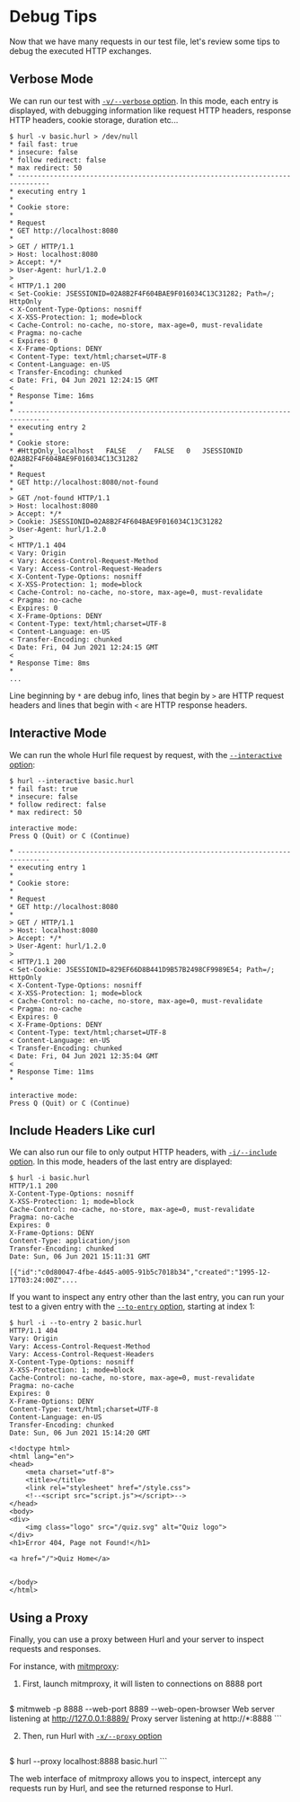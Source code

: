 # Debug Tips

Now that we have many requests in our test file, let's review some tips to debug the executed HTTP exchanges.

## Verbose Mode

We can run our test with [`-v/--verbose` option]. In this mode, each entry is displayed, with debugging
information like request HTTP headers, response HTTP headers, cookie storage, duration etc...

```shell
$ hurl -v basic.hurl > /dev/null
* fail fast: true
* insecure: false
* follow redirect: false
* max redirect: 50
* ------------------------------------------------------------------------------
* executing entry 1
* 
* Cookie store:
* 
* Request
* GET http://localhost:8080
* 
> GET / HTTP/1.1
> Host: localhost:8080
> Accept: */*
> User-Agent: hurl/1.2.0
> 
< HTTP/1.1 200 
< Set-Cookie: JSESSIONID=02A8B2F4F604BAE9F016034C13C31282; Path=/; HttpOnly
< X-Content-Type-Options: nosniff
< X-XSS-Protection: 1; mode=block
< Cache-Control: no-cache, no-store, max-age=0, must-revalidate
< Pragma: no-cache
< Expires: 0
< X-Frame-Options: DENY
< Content-Type: text/html;charset=UTF-8
< Content-Language: en-US
< Transfer-Encoding: chunked
< Date: Fri, 04 Jun 2021 12:24:15 GMT
< 
* Response Time: 16ms
* 
* ------------------------------------------------------------------------------
* executing entry 2
* 
* Cookie store:
* #HttpOnly_localhost	FALSE	/	FALSE	0	JSESSIONID	02A8B2F4F604BAE9F016034C13C31282
* 
* Request
* GET http://localhost:8080/not-found
* 
> GET /not-found HTTP/1.1
> Host: localhost:8080
> Accept: */*
> Cookie: JSESSIONID=02A8B2F4F604BAE9F016034C13C31282
> User-Agent: hurl/1.2.0
> 
< HTTP/1.1 404 
< Vary: Origin
< Vary: Access-Control-Request-Method
< Vary: Access-Control-Request-Headers
< X-Content-Type-Options: nosniff
< X-XSS-Protection: 1; mode=block
< Cache-Control: no-cache, no-store, max-age=0, must-revalidate
< Pragma: no-cache
< Expires: 0
< X-Frame-Options: DENY
< Content-Type: text/html;charset=UTF-8
< Content-Language: en-US
< Transfer-Encoding: chunked
< Date: Fri, 04 Jun 2021 12:24:15 GMT
< 
* Response Time: 8ms
* 
...
```

Line beginning by `*` are debug info, lines that begin by `>` are HTTP request headers and lines that begin with
`<` are HTTP response headers.

## Interactive Mode

We can run the whole Hurl file request by request, with the [`--interactive` option]:

```shell
$ hurl --interactive basic.hurl
* fail fast: true
* insecure: false
* follow redirect: false
* max redirect: 50

interactive mode:
Press Q (Quit) or C (Continue)

* ------------------------------------------------------------------------------
* executing entry 1
* 
* Cookie store:
* 
* Request
* GET http://localhost:8080
* 
> GET / HTTP/1.1
> Host: localhost:8080
> Accept: */*
> User-Agent: hurl/1.2.0
> 
< HTTP/1.1 200 
< Set-Cookie: JSESSIONID=829EF66D8B441D9B57B2498CF9989E54; Path=/; HttpOnly
< X-Content-Type-Options: nosniff
< X-XSS-Protection: 1; mode=block
< Cache-Control: no-cache, no-store, max-age=0, must-revalidate
< Pragma: no-cache
< Expires: 0
< X-Frame-Options: DENY
< Content-Type: text/html;charset=UTF-8
< Content-Language: en-US
< Transfer-Encoding: chunked
< Date: Fri, 04 Jun 2021 12:35:04 GMT
< 
* Response Time: 11ms
* 

interactive mode:
Press Q (Quit) or C (Continue)
```

## Include Headers Like curl

We can also run our file to only output HTTP headers, with [`-i/--include` option].
In this mode, headers of the last entry are displayed:

```shell
$ hurl -i basic.hurl
HTTP/1.1 200
X-Content-Type-Options: nosniff
X-XSS-Protection: 1; mode=block
Cache-Control: no-cache, no-store, max-age=0, must-revalidate
Pragma: no-cache
Expires: 0
X-Frame-Options: DENY
Content-Type: application/json
Transfer-Encoding: chunked
Date: Sun, 06 Jun 2021 15:11:31 GMT

[{"id":"c0d80047-4fbe-4d45-a005-91b5c7018b34","created":"1995-12-17T03:24:00Z"....
```

If you want to inspect any entry other than the last entry, you can run your test to a
given entry with the [`--to-entry` option], starting at index 1:

```shell
$ hurl -i --to-entry 2 basic.hurl
HTTP/1.1 404
Vary: Origin
Vary: Access-Control-Request-Method
Vary: Access-Control-Request-Headers
X-Content-Type-Options: nosniff
X-XSS-Protection: 1; mode=block
Cache-Control: no-cache, no-store, max-age=0, must-revalidate
Pragma: no-cache
Expires: 0
X-Frame-Options: DENY
Content-Type: text/html;charset=UTF-8
Content-Language: en-US
Transfer-Encoding: chunked
Date: Sun, 06 Jun 2021 15:14:20 GMT

<!doctype html>
<html lang="en">
<head>
    <meta charset="utf-8">
    <title></title>
    <link rel="stylesheet" href="/style.css">
    <!--<script src="script.js"></script>-->
</head>
<body>
<div>
    <img class="logo" src="/quiz.svg" alt="Quiz logo">
</div>
<h1>Error 404, Page not Found!</h1>

<a href="/">Quiz Home</a>


</body>
</html>
```

## Using a Proxy

Finally, you can use a proxy between Hurl and your server to inspect requests and responses.

For instance, with [mitmproxy]:

1. First, launch mitmproxy, it will listen to connections on 8888 port

    ```shell
$ mitmweb -p 8888 --web-port 8889 --web-open-browser
Web server listening at http://127.0.0.1:8889/
Proxy server listening at http://*:8888
    ```

2. Then, run Hurl with [`-x/--proxy` option]

    ```shell
$ hurl --proxy localhost:8888 basic.hurl
    ```

The web interface of mitmproxy allows you to inspect, intercept any requests run by Hurl, and see
the returned response to Hurl.


[`-v/--verbose` option]: /docs/man-page.md#verbose
[`--interactive` option]: /docs/man-page.md#interactive
[`-i/--include` option]: /docs/man-page.md#include
[`--to-entry` option]: /docs/man-page.md#to-entry
[mitmproxy]: https://mitmproxy.org
[`-x/--proxy` option]: /docs/man-page.md#proxy
